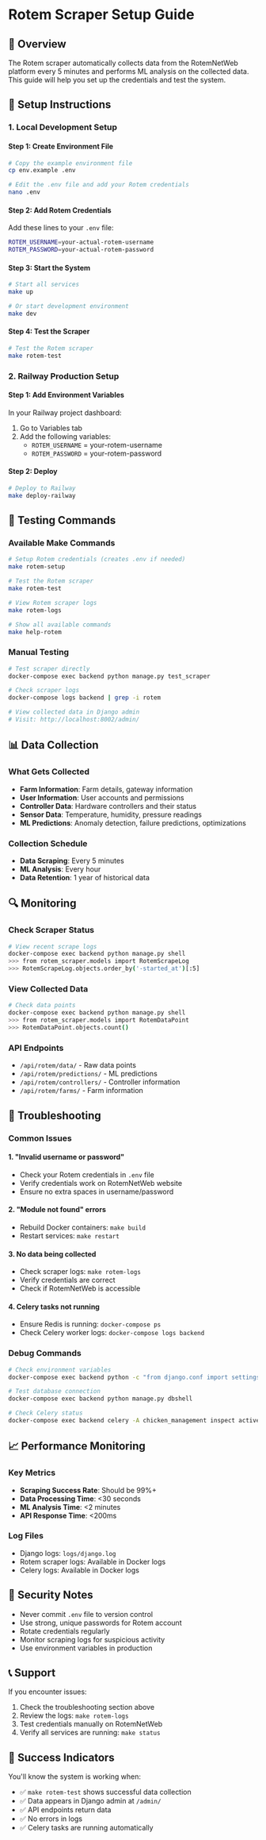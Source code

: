 # Rotem Scraper Setup Guide

## 🎯 Overview

The Rotem scraper automatically collects data from the RotemNetWeb platform every 5 minutes and performs ML analysis on the collected data. This guide will help you set up the credentials and test the system.

## 🔧 Setup Instructions

### 1. Local Development Setup

#### Step 1: Create Environment File
```bash
# Copy the example environment file
cp env.example .env

# Edit the .env file and add your Rotem credentials
nano .env
```

#### Step 2: Add Rotem Credentials
Add these lines to your `.env` file:
```bash
ROTEM_USERNAME=your-actual-rotem-username
ROTEM_PASSWORD=your-actual-rotem-password
```

#### Step 3: Start the System
```bash
# Start all services
make up

# Or start development environment
make dev
```

#### Step 4: Test the Scraper
```bash
# Test the Rotem scraper
make rotem-test
```

### 2. Railway Production Setup

#### Step 1: Add Environment Variables
In your Railway project dashboard:
1. Go to Variables tab
2. Add the following variables:
   - `ROTEM_USERNAME` = your-rotem-username
   - `ROTEM_PASSWORD` = your-rotem-password

#### Step 2: Deploy
```bash
# Deploy to Railway
make deploy-railway
```

## 🧪 Testing Commands

### Available Make Commands

```bash
# Setup Rotem credentials (creates .env if needed)
make rotem-setup

# Test the Rotem scraper
make rotem-test

# View Rotem scraper logs
make rotem-logs

# Show all available commands
make help-rotem
```

### Manual Testing

```bash
# Test scraper directly
docker-compose exec backend python manage.py test_scraper

# Check scraper logs
docker-compose logs backend | grep -i rotem

# View collected data in Django admin
# Visit: http://localhost:8002/admin/
```

## 📊 Data Collection

### What Gets Collected
- **Farm Information**: Farm details, gateway information
- **User Information**: User accounts and permissions
- **Controller Data**: Hardware controllers and their status
- **Sensor Data**: Temperature, humidity, pressure readings
- **ML Predictions**: Anomaly detection, failure predictions, optimizations

### Collection Schedule
- **Data Scraping**: Every 5 minutes
- **ML Analysis**: Every hour
- **Data Retention**: 1 year of historical data

## 🔍 Monitoring

### Check Scraper Status
```bash
# View recent scrape logs
docker-compose exec backend python manage.py shell
>>> from rotem_scraper.models import RotemScrapeLog
>>> RotemScrapeLog.objects.order_by('-started_at')[:5]
```

### View Collected Data
```bash
# Check data points
docker-compose exec backend python manage.py shell
>>> from rotem_scraper.models import RotemDataPoint
>>> RotemDataPoint.objects.count()
```

### API Endpoints
- `/api/rotem/data/` - Raw data points
- `/api/rotem/predictions/` - ML predictions
- `/api/rotem/controllers/` - Controller information
- `/api/rotem/farms/` - Farm information

## 🚨 Troubleshooting

### Common Issues

#### 1. "Invalid username or password"
- Check your Rotem credentials in `.env` file
- Verify credentials work on RotemNetWeb website
- Ensure no extra spaces in username/password

#### 2. "Module not found" errors
- Rebuild Docker containers: `make build`
- Restart services: `make restart`

#### 3. No data being collected
- Check scraper logs: `make rotem-logs`
- Verify credentials are correct
- Check if RotemNetWeb is accessible

#### 4. Celery tasks not running
- Ensure Redis is running: `docker-compose ps`
- Check Celery worker logs: `docker-compose logs backend`

### Debug Commands

```bash
# Check environment variables
docker-compose exec backend python -c "from django.conf import settings; print('ROTEM_USERNAME:', settings.ROTEM_USERNAME)"

# Test database connection
docker-compose exec backend python manage.py dbshell

# Check Celery status
docker-compose exec backend celery -A chicken_management inspect active
```

## 📈 Performance Monitoring

### Key Metrics
- **Scraping Success Rate**: Should be 99%+
- **Data Processing Time**: <30 seconds
- **ML Analysis Time**: <2 minutes
- **API Response Time**: <200ms

### Log Files
- Django logs: `logs/django.log`
- Rotem scraper logs: Available in Docker logs
- Celery logs: Available in Docker logs

## 🔐 Security Notes

- Never commit `.env` file to version control
- Use strong, unique passwords for Rotem account
- Rotate credentials regularly
- Monitor scraping logs for suspicious activity
- Use environment variables in production

## 📞 Support

If you encounter issues:
1. Check the troubleshooting section above
2. Review the logs: `make rotem-logs`
3. Test credentials manually on RotemNetWeb
4. Verify all services are running: `make status`

## 🎉 Success Indicators

You'll know the system is working when:
- ✅ `make rotem-test` shows successful data collection
- ✅ Data appears in Django admin at `/admin/`
- ✅ API endpoints return data
- ✅ No errors in logs
- ✅ Celery tasks are running automatically
